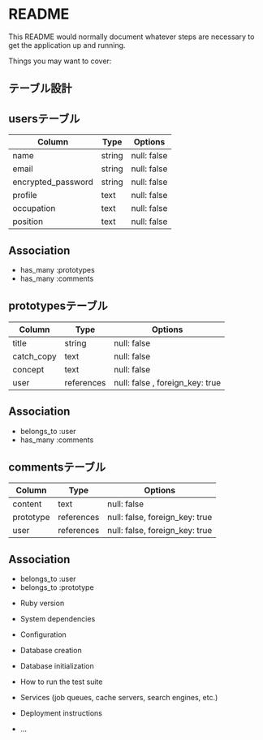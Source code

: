 # README

This README would normally document whatever steps are necessary to get the
application up and running.

Things you may want to cover:

## テーブル設計

## usersテーブル
| Column             | Type   | Options     |
| ------------------ | ------ | ----------- |
| name               | string | null: false |
| email              | string | null: false |
| encrypted_password | string | null: false |
| profile            | text   | null: false |
| occupation         | text   | null: false |
| position           | text   | null: false |

## Association
- has_many :prototypes
- has_many :comments

## prototypesテーブル
| Column             | Type   | Options                             |
| ------------------ | ------ | ----------------------------------- |
| title              | string | null: false                         |
| catch_copy         | text   | null: false                         |
| concept            | text   | null: false                         |
| user               | references | null: false , foreign_key: true |

## Association
- belongs_to :user
- has_many :comments

## commentsテーブル
| Column      | Type       | Options                        |
| ----------- | ---------- | ------------------------------ |
| content     | text       | null: false                    |
| prototype   | references | null: false, foreign_key: true |
| user        | references | null: false, foreign_key: true |

## Association
- belongs_to :user
- belongs_to :prototype

* Ruby version

* System dependencies

* Configuration

* Database creation

* Database initialization

* How to run the test suite

* Services (job queues, cache servers, search engines, etc.)

* Deployment instructions

* ...
